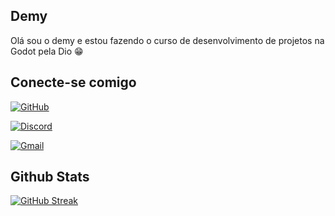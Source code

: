 ## Demy

Olá sou o demy e estou fazendo o curso de desenvolvimento de projetos na Godot pela Dio 😁

## Conecte-se comigo
[![GitHub](https://img.shields.io/badge/GitHub-blue?style=for-the-badge&logo=github&logoColor=white)](https://github.com/italorikelme)

[![Discord](https://img.shields.io/badge/Discord-blue?style=for-the-badge&logo=discord&logoColor=white)](https://discord.com/channels/@SEUUSERNAME/)

[![Gmail](https://img.shields.io/badge/Gmail-blue?style=for-the-badge&logo=gmail&logoColor=white)](mailto:SEUGMAIL)

## Github Stats
[![GitHub Streak](https://streak-stats.demolab.com/?user=italorikelme&theme=transparent&background=fff&border=30A3DC&dates=FFF)](https://git.io/streak-stats)

